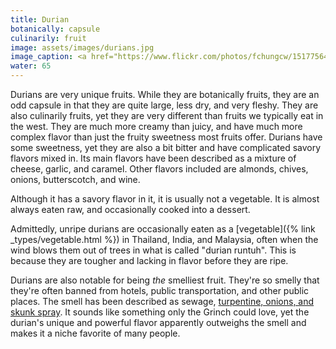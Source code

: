 ```yaml
---
title: Durian
botanically: capsule
culinarily: fruit
image: assets/images/durians.jpg
image_caption: <a href="https://www.flickr.com/photos/fchungcw/15177564022">Photo by Francis Chung</a>
water: 65
---
```

Durians are very unique fruits. While they are botanically fruits, they are an odd capsule in that they are quite large, less dry, and very fleshy. They are also culinarily fruits, yet they are very different than fruits we typically eat in the west. They are much more creamy than juicy, and have much more complex flavor than just the fruity sweetness most fruits offer. Durians have some sweetness, yet they are also a bit bitter and have complicated savory flavors mixed in. Its main flavors have been described as a mixture of cheese, garlic, and caramel. Other flavors included are almonds, chives, onions, butterscotch, and wine.

Although it has a savory flavor in it, it is usually not a vegetable. It is almost always eaten raw, and occasionally cooked into a dessert.

Admittedly, unripe durians are occasionally eaten as a [vegetable]({% link _types/vegetable.html %}) in Thailand, India, and Malaysia, often when the wind blows them out of trees in what is called "<span lang="ms">durian runtuh</span>". This is because they are tougher and lacking in flavor before they are ripe.

Durians are also notable for being *the* smelliest fruit. They're so smelly that they're often banned from hotels, public transportation, and other public places. The smell has been described as sewage, [turpentine, onions, and skunk spray](https://www.smithsonianmag.com/science-nature/why-does-the-durian-fruit-smell-so-terrible-149205532/). It sounds like something only the Grinch could love, yet the durian's unique and powerful flavor apparently outweighs the smell and makes it a niche favorite of many people.